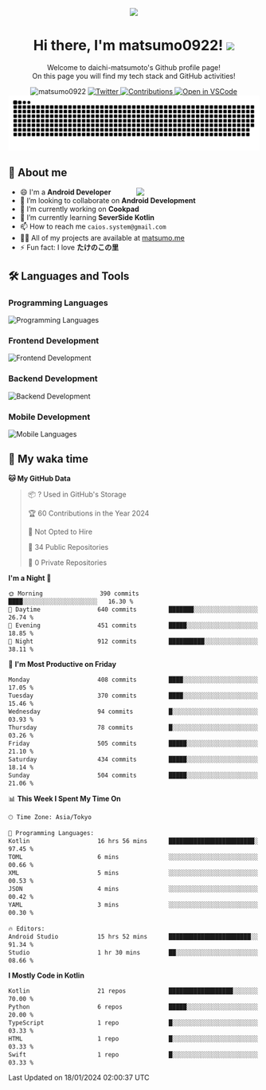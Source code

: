 <p align="center"><img src="https://capsule-render.vercel.app/api?type=waving&color=gradient&height=300&section=header&text=Hi%20I%27m%20matsumo&fontSize=90&animation=fadeIn&fontAlignY=38&desc=Welcome%20to%20daichi-matsumoto%27s%20GitHub%20profile%20&descAlignY=55&descAlign=62"></p>

<h1 align="center">Hi there, I'm matsumo0922! <img src="https://media.giphy.com/media/hvRJCLFzcasrR4ia7z/giphy.gif" width="32"></h1>

<p align="center">
Welcome to daichi-matsumoto's Github profile page!<br>
On this page you will find my tech stack and GitHub activities!
</p>

<div align="center">
  <img src="https://komarev.com/ghpvc/?username=matsumo0922&label=Profile%20views&color=ac3726&style=flat" alt="matsumo0922" />
  <a href="https://twitter.com/matsumo0922">
    <img src="https://badgen.net/badge/twitter/@matsumo0922?icon=twitter" alt="Twitter" />
  </a>
  <a href="https://qiita.com/CAIOS">
    <img src="https://badgen.org/img/qiita/CAIOS/contributions?style=flat" alt="Contributions" />
  </a>
  <a href="https://open.vscode.dev/matsumo0922/matsumo0922">
    <img alt="Open in VSCode" src="https://img.shields.io/static/v1?logo=visualstudiocode&label=&message=Open%20in%20Visual%20Studio%20Code&labelColor=2c2c32&color=007acc&logoColor=007acc" />
  </a>
</div>

<picture>
  <source media="(prefers-color-scheme: dark)" srcset="./resources/github-contribution-grid-snake-dark.svg" />
  <source media="(prefers-color-scheme: light)" srcset="./resources/github-contribution-grid-snake-light.svg" />
  <img alt="github-snake" src="./resources/github-contribution-grid-snake-light.svg" />
</picture>

## 📝 About me

<picture>
  <source media="(prefers-color-scheme: dark)" srcset="https://github-readme-stats.vercel.app/api?username=matsumo0922&show_icons=true&locale=en&theme=dark" />
  <source media="(prefers-color-scheme: light)" srcset="https://github-readme-stats.vercel.app/api?username=matsumo0922&show_icons=true&locale=en&theme=default" />
  <img align="right" width="49%" src="https://github-readme-stats.vercel.app/api?username=matsumo0922&show_icons=true&locale=en&theme=default" />
</picture>

- 😄 I'm a **Android Developer**
- 👯 I’m looking to collaborate on **Android Development**
- 🔭 I’m currently working on **Cookpad**
- 🌱 I’m currently learning **SeverSide Kotlin**
- 📫 How to reach me `caios.system@gmail.com`
- 👨‍💻 All of my projects are available at [matsumo.me](matsumo.me)
- ⚡ Fun fact: I love **たけのこの里**

## 🛠️ Languages and Tools

### Programming Languages
![Programming Languages](https://skillicons.dev/icons?i=kotlin,java,c,cpp,ruby,py,md)

### Frontend Development
![Frontend Development](https://skillicons.dev/icons?i=kotlin,next,react,html,css)

### Backend Development
![Backend Development](https://skillicons.dev/icons?i=kotlin,graphql,rails,redis,nodejs)

### Mobile Development
![Mobile Languages](https://skillicons.dev/icons?i=kotlin,ktor)

## 📌 My waka time
<!--START_SECTION:waka-->
**🐱 My GitHub Data** 

> 📦 ? Used in GitHub's Storage 
 > 
> 🏆 60 Contributions in the Year 2024
 > 
> 🚫 Not Opted to Hire
 > 
> 📜 34 Public Repositories 
 > 
> 🔑 0 Private Repositories 
 > 
**I'm a Night 🦉** 

```text
🌞 Morning                390 commits         ████░░░░░░░░░░░░░░░░░░░░░   16.30 % 
🌆 Daytime                640 commits         ███████░░░░░░░░░░░░░░░░░░   26.74 % 
🌃 Evening                451 commits         █████░░░░░░░░░░░░░░░░░░░░   18.85 % 
🌙 Night                  912 commits         ██████████░░░░░░░░░░░░░░░   38.11 % 
```
📅 **I'm Most Productive on Friday** 

```text
Monday                   408 commits         ████░░░░░░░░░░░░░░░░░░░░░   17.05 % 
Tuesday                  370 commits         ████░░░░░░░░░░░░░░░░░░░░░   15.46 % 
Wednesday                94 commits          █░░░░░░░░░░░░░░░░░░░░░░░░   03.93 % 
Thursday                 78 commits          █░░░░░░░░░░░░░░░░░░░░░░░░   03.26 % 
Friday                   505 commits         █████░░░░░░░░░░░░░░░░░░░░   21.10 % 
Saturday                 434 commits         █████░░░░░░░░░░░░░░░░░░░░   18.14 % 
Sunday                   504 commits         █████░░░░░░░░░░░░░░░░░░░░   21.06 % 
```


📊 **This Week I Spent My Time On** 

```text
🕑︎ Time Zone: Asia/Tokyo

💬 Programming Languages: 
Kotlin                   16 hrs 56 mins      ████████████████████████░   97.45 % 
TOML                     6 mins              ░░░░░░░░░░░░░░░░░░░░░░░░░   00.66 % 
XML                      5 mins              ░░░░░░░░░░░░░░░░░░░░░░░░░   00.53 % 
JSON                     4 mins              ░░░░░░░░░░░░░░░░░░░░░░░░░   00.42 % 
YAML                     3 mins              ░░░░░░░░░░░░░░░░░░░░░░░░░   00.30 % 

🔥 Editors: 
Android Studio           15 hrs 52 mins      ███████████████████████░░   91.34 % 
Studio                   1 hr 30 mins        ██░░░░░░░░░░░░░░░░░░░░░░░   08.66 % 
```

**I Mostly Code in Kotlin** 

```text
Kotlin                   21 repos            ██████████████████░░░░░░░   70.00 % 
Python                   6 repos             █████░░░░░░░░░░░░░░░░░░░░   20.00 % 
TypeScript               1 repo              █░░░░░░░░░░░░░░░░░░░░░░░░   03.33 % 
HTML                     1 repo              █░░░░░░░░░░░░░░░░░░░░░░░░   03.33 % 
Swift                    1 repo              █░░░░░░░░░░░░░░░░░░░░░░░░   03.33 % 
```




 Last Updated on 18/01/2024 02:00:37 UTC
<!--END_SECTION:waka-->
